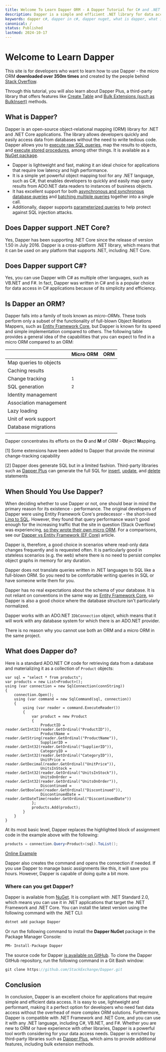 ```yaml
---
title: Welcome To Learn Dapper ORM - A Dapper Tutorial for C# and .NET Core
description: Dapper is a simple and efficient .NET library for data access and object-relational mapping (ORM) that supports .NET Core and C# language.
keywords: dapper c#, dapper in c#, dapper nuget, what is dapper, what is dapper in .net core
canonical: /
status: Published
lastmod: 2024-10-17
---
```


# Welcome to Learn Dapper

This site is for developers who want to learn how to use Dapper - the micro ORM **downloaded over 350m times** and created by the people behind [Stack Overflow](https://stackoverflow.com/questions/tagged/dapper).

Through this tutorial, you will also learn about Dapper Plus, a third-party library that offers features like [Create Table](https://dapper-plus.net/create-table) and [Bulk Extensions (such as BulkInsert)](https://dapper-plus.net/bulk-extensions-methods) methods.

## What is Dapper?

Dapper is an open-source object-relational mapping (ORM) library for .NET and .NET Core applications. The library allows developers quickly and easily access data from databases without the need to write tedious code. Dapper allows you to [execute raw SQL queries](/non-query), map the results to objects, and [execute stored procedures](/stored-procedures), among other things. It is available as a [NuGet package](https://dappertutorial.net/download).

 - Dapper is lightweight and fast, making it an ideal choice for applications that require low latency and high performance. 
 - It is a simple yet powerful object mapping tool for any .NET language, such as C#, that enables developers to quickly and easily map query results from ADO.NET data readers to instances of business objects. 
 - It has excellent support for both [asynchronous and synchronous database queries](/dapper-query/index) and [batching multiple queries](/dapper-query/selecting-multiple-results) together into a single call. 
 - Additionally, dapper supports [parameterized queries](/parameters) to help protect against SQL injection attacks.

## Does Dapper support .NET Core?

Yes, Dapper has been supporting .NET Core since the release of version 1.50 in July 2016. Dapper is a cross-platform .NET library, which means that it can be used on any platform that supports .NET, including .NET Core.

## Does Dapper support C#?

Yes, you can use Dapper with C# as multiple other languages, such as VB.NET and F#. In fact, Dapper was written in C# and is a popular choice for data access in C# applications because of its simplicity and efficiency. 

## Is Dapper an ORM?

Dapper falls into a family of tools known as _micro-ORMs_. These tools perform only a subset of the functionality of full-blown Object Relations Mappers, such as [Entity Framework Core](https://www.learnentityframeworkcore.com), but Dapper is known for its speed and simple implementation compared to others. The following table provides a general idea of the capabilities that you can expect to find in a micro ORM compared to an ORM:

| | Micro ORM | ORM|
|:--|:--|:--|
| Map queries to objects  | <i class="fas fa-check" style="color:green;"></i>  | <i class="fas fa-check" style="color:green;"></i> |
| Caching results    | <i class="fas fa-times" style="color:red"></i> | <i class="fas fa-check" style="color:green;"></i>|
| Change tracking  | <i class="fas fa-times" style="color:red"></i> <sup>1</sup> | <i class="fas fa-check" style="color:green;"></i>|
| SQL generation    | <i class="fas fa-times" style="color:red"></i> <sup>2</sup> | <i class="fas fa-check" style="color:green;"></i>|
| Identity management | <i class="fas fa-times" style="color:red"></i> | <i class="fas fa-check" style="color:green;"></i>|
| Association management | <i class="fas fa-times" style="color:red"></i> | <i class="fas fa-check" style="color:green;"></i>|
| Lazy loading | <i class="fas fa-times" style="color:red"></i> | <i class="fas fa-check" style="color:green;"></i>|
| Unit of work support | <i class="fas fa-times" style="color:red"></i> | <i class="fas fa-check" style="color:green;"></i>|
| Database migrations | <i class="fas fa-times" style="color:red"></i> | <i class="fas fa-check" style="color:green;"></i>|
| | | |

Dapper concentrates its efforts on the **O** and **M** of _ORM_ - **O**bject **M**apping.

[1] Some extensions have been added to Dapper that provide the minimal change-tracking capability

[2] Dapper does generate SQL but in a limited fashion. Third-party libraries such as [Dapper Plus](https://dapper-plus.net/) can generate the full SQL for [insert](/bulk-operations/bulk-insert), [update](/bulk-operations/bulk-update), and [delete](/bulk-operations/bulk-delete) statements

## When Should You Use Dapper?

When deciding whether to use Dapper or not, one should bear in mind the primary reason for its existence - performance. The original developers of Dapper were using Entity Framework Core's predecessor - the short-lived [Linq to SQL](https://docs.microsoft.com/en-us/dotnet/framework/data/adonet/sql/linq/). However, they found that query performance wasn't good enough for the increasing traffic that the site in question (Stack Overflow) was experiencing, [so they wrote their own micro ORM](https://samsaffron.com/archive/2011/03/30/How+I+learned+to+stop+worrying+and+write+my+own+ORM). For a comparisons, see our [Dapper vs Entity Framework (EF Core)](/dapper-vs-entity-framework) article.

Dapper is, therefore, a good choice in scenarios where read-only data changes frequently and is requested often. It is particularly good in stateless scenarios (e.g. the web) where there is no need to persist complex object graphs in memory for any duration.

Dapper does not translate queries written in .NET languages to SQL like a full-blown ORM. So you need to be comfortable writing queries in SQL or have someone write them for you. 

Dapper has no real expectations about the schema of your database. It is not reliant on conventions in the same way as [Entity Framework Core](https://entityframeworkcore.com/), so Dapper is also a good choice where the database structure isn't particularly normalized.  

Dapper works with an ADO.NET `IDbConnection` object, which means that it will work with any database system for which there is an ADO.NET provider.

There is no reason why you cannot use both an ORM and a micro ORM in the same project.  

## What does Dapper do?

Here is a standard ADO.NET C# code for retrieving data from a database and materializing it as a collection of `Product` objects:

```csharp{data-lines="6-26"}
var sql = "select * from products";
var products = new List<Product>();
using (var connection = new SqlConnection(connString))
{
    connection.Open();
    using (var command = new SqlCommand(sql, connection))
    {
        using (var reader = command.ExecuteReader())
        {
            var product = new Product
            {
                ProductID = reader.GetInt32(reader.GetOrdinal("ProductID")),
                ProductName = reader.GetString(reader.GetOrdinal("ProductName")),
                SupplierID = reader.GetInt32(reader.GetOrdinal("SupplierID")),
                CategoryID = reader.GetInt32(reader.GetOrdinal("CategoryID")),
                UnitPrice = reader.GetDecimal(reader.GetOrdinal("UnitPrice")),
                UnitsInStock = reader.GetInt32(reader.GetOrdinal("UnitsInStock")),
                UnitsOnOrder = reader.GetInt32(reader.GetOrdinal("UnitsOnOrder")),
                Discontinued = reader.GetBoolean(reader.GetOrdinal("Discontinued")),
                DiscontinuedDate = reader.GetDateTime(reader.GetOrdinal("DiscontinuedDate"))
            };
            products.Add(product);
        }
    }
}
```

At its most basic level, Dapper replaces the highlighted block of assignment code in the example above with the following:

```csharp
products = connection.Query<Product>(sql).ToList();
```

[Online Example](https://dotnetfiddle.net/2aFqUE)

Dapper also creates the command and opens the connection if needed. If you use Dapper to manage basic assignments like this, it will save you hours. However, Dapper is capable of doing quite a bit more.

### Where can you get Dapper?

Dapper is available from [NuGet](https://dappertutorial.net/download). It is compliant with .NET Standard 2.0, which means you can use it in .NET applications that target the .NET Framework and .NET Core. You can install the latest version using the following command with the .NET CLI:

```cmd
dotnet add package Dapper
```
Or run the following command to install the **Dapper NuGet** package in the Package Manager Console:

```csharp
PM> Install-Package Dapper
```

The source code for Dapper [is available on GitHub](https://github.com/DapperLib/Dapper). To clone the Dapper GitHub repository, run the following command in a Git Bash window:

```csharp
git clone https://github.com/StackExchange/Dapper.git
```

## Conclusion

In conclusion, Dapper is an excellent choice for applications that require simple and efficient data access. It is easy to use, lightweight and performant, making it a perfect option for developers who need fast data access without the overhead of more complex ORM solutions. Furthermore, Dapper is compatible with .NET Framework and .NET Core, and you can use it with any .NET language, including C#, VB.NET, and F#. Whether you are new to ORM or have experience with other libraries, Dapper is a powerful tool worth considering for your data access needs. Dapper is enriched by third-party libraries such as [Dapper Plus](https://dapper-plus.net/), which aims to provide additional features, including bulk extension methods.